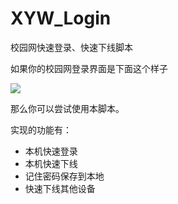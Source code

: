 # XYW_Login
校园网快速登录、快速下线脚本

如果你的校园网登录界面是下面这个样子

![](https://cdn.jsdelivr.net/gh/senxl/XYW_Login/image/loginMain.png)

那么你可以尝试使用本脚本。



实现的功能有：

- 本机快速登录
- 本机快速下线
- 记住密码保存到本地
- 快速下线其他设备